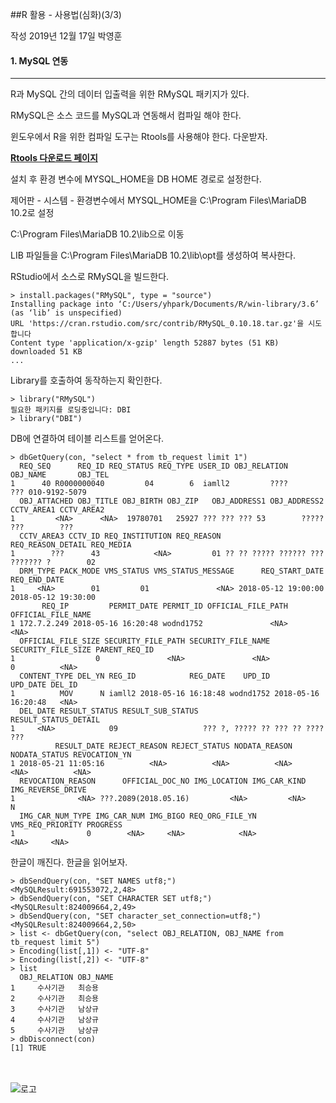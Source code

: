 ##R 활용 - 사용법(심화)(3/3)

작성 2019년 12월 17일 박영훈

#### 1. MySQL 연동
------------------
R과 MySQL 간의 데이터 입출력을 위한 RMySQL 패키지가 있다.

RMySQL은 소스 코드를 MySQL과 연동해서 컴파일 해야 한다.

윈도우에서 R을 위한 컴파일 도구는 Rtools를 사용해야 한다. 다운받자.

<b>[Rtools 다운로드 페이지](https://cran.r-project.org/bin/windows/Rtools/)</b>

설치 후 환경 변수에 MYSQL_HOME을 DB HOME 경로로 설정한다.

제어판 - 시스템 - 환경변수에서 MYSQL_HOME을 C:\Program Files\MariaDB 10.2로 설정

C:\Program Files\MariaDB 10.2\lib으로 이동

LIB 파일들을 C:\Program Files\MariaDB 10.2\lib\opt를 생성하여 복사한다.

RStudio에서 소스로 RMySQL을 빌드한다.

    > install.packages("RMySQL", type = "source")
    Installing package into ‘C:/Users/yhpark/Documents/R/win-library/3.6’
    (as ‘lib’ is unspecified)
    URL 'https://cran.rstudio.com/src/contrib/RMySQL_0.10.18.tar.gz'을 시도합니다
    Content type 'application/x-gzip' length 52887 bytes (51 KB)
    downloaded 51 KB
    ...
    
Library를 호출하여 동작하는지 확인한다.

    > library("RMySQL")
    필요한 패키지를 로딩중입니다: DBI
    > library("DBI")


DB에 연결하여 테이블 리스트를 얻어온다.

    > dbGetQuery(con, "select * from tb_request limit 1")
      REQ_SEQ      REQ_ID REQ_STATUS REQ_TYPE USER_ID OBJ_RELATION OBJ_NAME       OBJ_TEL
    1      40 R0000000040         04        6  iamll2         ????      ??? 010-9192-5079
      OBJ_ATTACHED OBJ_TITLE OBJ_BIRTH OBJ_ZIP   OBJ_ADDRESS1 OBJ_ADDRESS2 CCTV_AREA1 CCTV_AREA2
    1         <NA>      <NA>  19780701   25927 ??? ??? ??? 53        ?????        ???        ???
      CCTV_AREA3 CCTV_ID REQ_INSTITUTION REQ_REASON                REQ_REASON_DETAIL REQ_MEDIA
    1        ???      43            <NA>         01 ?? ?? ????? ?????? ??? ??????? ?        02
      DRM_TYPE PACK_MODE VMS_STATUS VMS_STATUS_MESSAGE      REQ_START_DATE        REQ_END_DATE
    1     <NA>        01         01               <NA> 2018-05-12 19:00:00 2018-05-12 19:30:00
           REQ_IP         PERMIT_DATE PERMIT_ID OFFICIAL_FILE_PATH OFFICIAL_FILE_NAME
    1 172.7.2.249 2018-05-16 16:20:48 wodnd1752               <NA>               <NA>
      OFFICIAL_FILE_SIZE SECURITY_FILE_PATH SECURITY_FILE_NAME SECURITY_FILE_SIZE PARENT_REQ_ID
    1                  0               <NA>               <NA>                  0          <NA>
      CONTENT_TYPE DEL_YN REG_ID            REG_DATE    UPD_ID            UPD_DATE DEL_ID
    1          MOV      N iamll2 2018-05-16 16:18:48 wodnd1752 2018-05-16 16:20:48   <NA>
      DEL_DATE RESULT_STATUS RESULT_SUB_STATUS            RESULT_STATUS_DETAIL
    1     <NA>            09                   ??? ?, ????? ?? ??? ?? ???? ???
              RESULT_DATE REJECT_REASON REJECT_STATUS NODATA_REASON NODATA_STATUS REVOCATION_YN
    1 2018-05-21 11:05:16          <NA>          <NA>          <NA>          <NA>          <NA>
      REVOCATION_REASON      OFFICIAL_DOC_NO IMG_LOCATION IMG_CAR_KIND IMG_REVERSE_DRIVE
    1              <NA> ???.2089(2018.05.16)         <NA>         <NA>                 N
      IMG_CAR_NUM_TYPE IMG_CAR_NUM IMG_BIGO REQ_ORG_FILE_YN VMS_REQ_PRIORITY PROGRESS
    1                0        <NA>     <NA>            <NA>             <NA>     <NA>

한글이 깨진다. 한글을 읽어보자.

    > dbSendQuery(con, "SET NAMES utf8;") 
    <MySQLResult:691553072,2,48>
    > dbSendQuery(con, "SET CHARACTER SET utf8;")
    <MySQLResult:824009664,2,49>
    > dbSendQuery(con, "SET character_set_connection=utf8;")
    <MySQLResult:824009664,2,50>
    > list <- dbGetQuery(con, "select OBJ_RELATION, OBJ_NAME from tb_request limit 5")
    > Encoding(list[,1]) <- "UTF-8"
    > Encoding(list[,2]) <- "UTF-8"
    > list
      OBJ_RELATION OBJ_NAME
    1     수사기관   최승용
    2     수사기관   최승용
    3     수사기관   남상규
    4     수사기관   남상규
    5     수사기관   남상규
    > dbDisconnect(con)
	[1] TRUE


<br><br>
![로고](https://macontents.github.io/images/markany.png)
